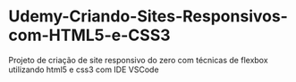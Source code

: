 # Udemy-Criando-Sites-Responsivos-com-HTML5-e-CSS3
Projeto de criação de site responsivo do zero com técnicas de flexbox utilizando html5 e css3 com IDE VSCode
